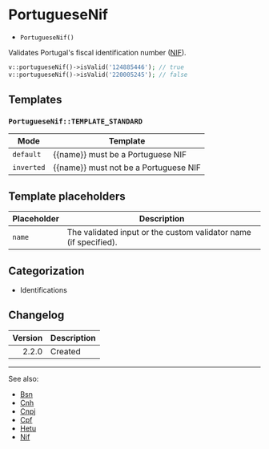 # PortugueseNif

- `PortugueseNif()`

Validates Portugal's fiscal identification number ([NIF](https://pt.wikipedia.org/wiki/N%C3%BAmero_de_identifica%C3%A7%C3%A3o_fiscal)).

```php
v::portugueseNif()->isValid('124885446'); // true
v::portugueseNif()->isValid('220005245'); // false
```

## Templates

### `PortugueseNif::TEMPLATE_STANDARD`

| Mode       | Template                              |
|------------|---------------------------------------|
| `default`  | {{name}} must be a Portuguese NIF     |
| `inverted` | {{name}} must not be a Portuguese NIF |

## Template placeholders

| Placeholder | Description                                                      |
|-------------|------------------------------------------------------------------|
| `name`      | The validated input or the custom validator name (if specified). |

## Categorization

- Identifications

## Changelog

| Version | Description |
|--------:|-------------|
|   2.2.0 | Created     |

***
See also:

- [Bsn](Bsn.md)
- [Cnh](Cnh.md)
- [Cnpj](Cnpj.md)
- [Cpf](Cpf.md)
- [Hetu](Hetu.md)
- [Nif](Nif.md)
